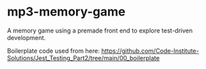 # mp3-memory-game

A memory game using a premade front end to explore test-driven development.

Boilerplate code used from here: https://github.com/Code-Institute-Solutions/Jest_Testing_Part2/tree/main/00_boilerplate
